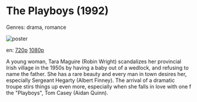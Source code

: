 # The Playboys (1992)

Genres: drama, romance

![poster](http://image.tmdb.org/t/p/w500/yZlwsGAzArv2FIecuCmou1Ss7Gp.jpg)

en:
  [720p](magnet:?xt=urn:btih:CEE42D920588FD828E847799D12EABEC5B51A5A8&tr=udp://glotorrents.pw:6969/announce&tr=udp://tracker.opentrackr.org:1337/announce&tr=udp://torrent.gresille.org:80/announce&tr=udp://tracker.openbittorrent.com:80&tr=udp://tracker.coppersurfer.tk:6969&tr=udp://tracker.leechers-paradise.org:6969&tr=udp://p4p.arenabg.ch:1337&tr=udp://tracker.internetwarriors.net:1337)
  [1080p](magnet:?xt=urn:btih:C24AF5A0B2B0287EE9DAAD142DB4A655C44DB37D&tr=udp://glotorrents.pw:6969/announce&tr=udp://tracker.opentrackr.org:1337/announce&tr=udp://torrent.gresille.org:80/announce&tr=udp://tracker.openbittorrent.com:80&tr=udp://tracker.coppersurfer.tk:6969&tr=udp://tracker.leechers-paradise.org:6969&tr=udp://p4p.arenabg.ch:1337&tr=udp://tracker.internetwarriors.net:1337)
  


A young woman, Tara Maguire (Robin Wright) scandalizes her provincial Irish village in the 1950s by having a baby out of a wedlock, and refusing to name the father. She has a rare beauty and every man in town desires her, especially Sergeant Hegarty (Albert Finney). The arrival of a dramatic troupe stirs things up even more, especially when she falls in love with one f the "Playboys", Tom Casey (Aidan Quinn).